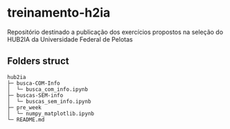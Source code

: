 # treinamento-h2ia
Repositório destinado a publicação dos exercícios propostos na seleção do HUB2IA da Universidade Federal de Pelotas

## Folders struct

```
hub2ia
├─ busca-COM-Info
│  └─ busca_com_info.ipynb
├─ buscas-SEM-info
│  └─ buscas_sem_info.ipynb
├─ pre_week
│  └─ numpy_matplotlib.ipynb
└─ README.md

```